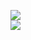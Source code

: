 [![](https://img.shields.io/badge/Made%20With-Github%20Spray-lightgrey.svg?style=for-the-badge&logo=github)](https://github.com/Annihil/github-spray#28985)  
[![](https://i.imgur.com/2DrTn0Z.gif)](https://github.com/Annihil/github-spray)